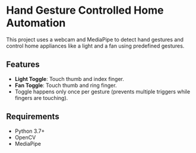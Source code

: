 # Hand Gesture Controlled Home Automation

This project uses a webcam and MediaPipe to detect hand gestures and control home appliances like a light and a fan using predefined gestures.

## Features

- **Light Toggle**: Touch thumb and index finger.
- **Fan Toggle**: Touch thumb and ring finger.
- Toggle happens only once per gesture (prevents multiple triggers while fingers are touching).

## Requirements

- Python 3.7+
- OpenCV
- MediaPipe
